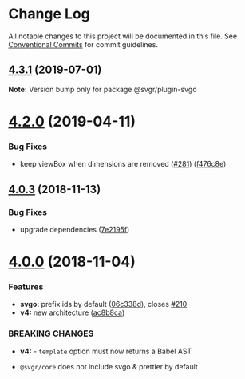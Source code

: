 # Change Log

All notable changes to this project will be documented in this file.
See [Conventional Commits](https://conventionalcommits.org) for commit guidelines.

## [4.3.1](https://github.com/smooth-code/svgr/tree/master/packages/plugin-svgo/compare/v4.3.0...v4.3.1) (2019-07-01)

**Note:** Version bump only for package @svgr/plugin-svgo

# [4.2.0](https://github.com/smooth-code/svgr/tree/master/packages/plugin-svgo/compare/v4.1.0...v4.2.0) (2019-04-11)

### Bug Fixes

- keep viewBox when dimensions are removed ([#281](https://github.com/smooth-code/svgr/tree/master/packages/plugin-svgo/issues/281)) ([f476c8e](https://github.com/smooth-code/svgr/tree/master/packages/plugin-svgo/commit/f476c8e))

## [4.0.3](https://github.com/smooth-code/svgr/compare/v4.0.2...v4.0.3) (2018-11-13)

### Bug Fixes

- upgrade dependencies ([7e2195f](https://github.com/smooth-code/svgr/commit/7e2195f))

# [4.0.0](https://github.com/smooth-code/svgr/compare/v3.1.0...v4.0.0) (2018-11-04)

### Features

- **svgo:** prefix ids by default ([06c338d](https://github.com/smooth-code/svgr/commit/06c338d)), closes [#210](https://github.com/smooth-code/svgr/issues/210)
- **v4:** new architecture ([ac8b8ca](https://github.com/smooth-code/svgr/commit/ac8b8ca))

### BREAKING CHANGES

- **v4:** - `template` option must now returns a Babel AST

* `@svgr/core` does not include svgo & prettier by default
